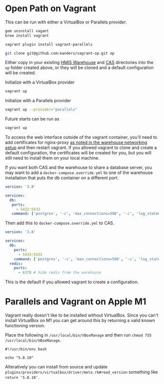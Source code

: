 # Open Path on Vagrant
This can be run with either a VirtualBox or Parallels provider.

```bash
gem uninstall vagant
brew install vagrant

vagrant plugin install vagrant-parallels

git clone git@github.com:eanders/vagrant-op.git op
```
Either copy in your existing [HMIS Warehouse](http://github.com/greenriver/hmis-warehouse) and [CAS](http://github.com/greenriver/boston-cas) directories into the `op` folder created above, or they will be cloned and a default configuration will be created.

Initialize with a VirtualBox provider
```bash
vagrant up
```

Initialize with a Parallels provider
```bash
vagrant up --provider="parallels"
```

Future starts can be run as
```bash
vagrant up
```

To access the web interface outside of the vagrant container, you'll need to add certificates for nginx-proxy [as noted in the warehouse networking setup](https://github.com/greenriver/hmis-warehouse/blob/production/docs/developer-networking.md#certificate) and then restart vagrant. If you allowed vagrant to clone
and create a default configuration, the certificates will be created for you,
but you will still need to install them on your local machine.


If you want both CAS and the warehouse to share a database server, you may want to add a `docker-compose.override.yml` to one of the warehouse installation that puts the db container on a different port.
```yaml
version: '3.8'

services:
  db:
   ports:
     - 5432:5432
   command: ['postgres', '-c', 'max_connections=500', '-c', 'log_statement=all', '-c', 'port=5432']
```

Then add this to `docker-compose.override.yml` to CAS.
```yaml
version: '3.8'

services:
  db:
    ports:
      - 5433:5433
    command: ['postgres', '-c', 'max_connections=500', '-c', 'log_statement=all', '-c', 'port=5433']
  redis:
    ports:
      - 6378 # hide redis from the warehouse
```

This is the default if you allowed vagrant to create a configuration.

# Parallels and Vagrant on Apple M1
Vagrant really doesn't like to be installed without VirtualBox. Since you can't install VirtualBox on M1 you can get around this by returning a valid known functioning version.

Place the following in `/usr/local/bin/VBoxManage` and then run `chmod 755 /usr/local/bin/VBoxManage`.

```
#!/usr/bin/env bash

echo "5.0.10"
```

Alteratively you can install from source and update `plugins/providers/virtualbox/driver/meta.rb#read_version` something like `return '5.0.10'`.
